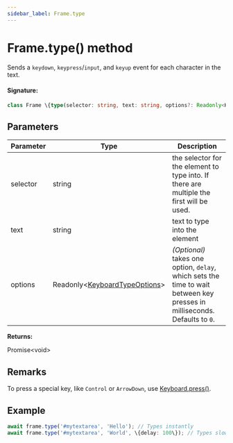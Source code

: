 ```yaml
---
sidebar_label: Frame.type
---
```


# Frame.type() method

Sends a `keydown`, `keypress`/`input`, and `keyup` event for each character in the text.

#### Signature:

```typescript
class Frame \{type(selector: string, text: string, options?: Readonly<KeyboardTypeOptions>): Promise<void>;\}
```

## Parameters

| Parameter | Type                                                                      | Description                                                                                                                                     |
| --------- | ------------------------------------------------------------------------- | ----------------------------------------------------------------------------------------------------------------------------------------------- |
| selector  | string                                                                    | the selector for the element to type into. If there are multiple the first will be used.                                                        |
| text      | string                                                                    | text to type into the element                                                                                                                   |
| options   | Readonly&lt;[KeyboardTypeOptions](./puppeteer.keyboardtypeoptions.md)&gt; | _(Optional)_ takes one option, <code>delay</code>, which sets the time to wait between key presses in milliseconds. Defaults to <code>0</code>. |

**Returns:**

Promise&lt;void&gt;

## Remarks

To press a special key, like `Control` or `ArrowDown`, use [Keyboard.press()](./puppeteer.keyboard.press.md).

## Example

```ts
await frame.type('#mytextarea', 'Hello'); // Types instantly
await frame.type('#mytextarea', 'World', \{delay: 100\}); // Types slower, like a user
```
